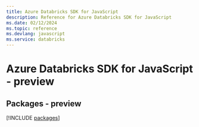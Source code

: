```yaml
---
title: Azure Databricks SDK for JavaScript
description: Reference for Azure Databricks SDK for JavaScript
ms.date: 02/12/2024
ms.topic: reference
ms.devlang: javascript
ms.service: databricks
---
```

# Azure Databricks SDK for JavaScript - preview
## Packages - preview
[!INCLUDE [packages](databricks-index.md)]
